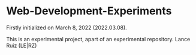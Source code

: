 # Web-Development-Experiments

Firstly initialized on March 8, 2022 (2022.03.08).

This is an experimental project, apart of an experimental repository. Lance Ruiz (LE|RZ)